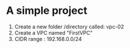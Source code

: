 # A simple project
1) Create a new folder /directory called: vpc-02
2) Create a VPC named "FirstVPC"
3) CIDR range : 192.168.0.0/24
